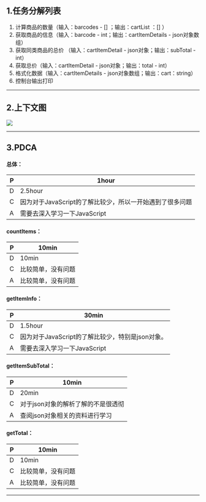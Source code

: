 ## 1.任务分解列表
1. 计算商品的数量（输入：barcodes - [] ；输出：cartList ：[] ）
2. 获取商品的信息（输入：barcode - int；输出：cartItemDetails - json对象数组）
3. 获取同类商品的总价 （输入：cartItemDetail - json对象；输出：subTotal - int）
4. 获取总价（输入：cartItemDetail - json对象；输出：total - int）
5. 格式化数据（输入：cartItemDetails - json对象数组；输出：cart：string）
6. 控制台输出打印
___
## 2.上下文图

![](https://s3.cn-north-1.amazonaws.com.cn/tws-upload/images/1595411729756-a504d3e6-ebcf-473f-ad3d-03cfe5d20f6f.jpg)
___
## 3.PDCA
#### 总体：
| P | 1hour  |
|  ----  | ----  |
| D | 2.5hour |
| C | 因为对于JavaScript的了解比较少，所以一开始遇到了很多问题 |
| A | 需要去深入学习一下JavaScript |

#### countItems：
| P | 10min  |
|  ----  | ----  |
| D | 10min |
| C | 比较简单，没有问题 |
| A | 比较简单，没有问题 |

#### getItemInfo：
| P | 30min  |
|  ----  | ----  |
| D | 1.5hour |
| C | 因为对于JavaScript的了解比较少，特别是json对象。 |
| A | 需要去深入学习一下JavaScript |

#### getItemSubTotal：
| P | 10min  |
|  ----  | ----  |
| D | 20min |
| C | 对于json对象的解析了解的不是很透彻 |
| A | 查阅json对象相关的资料进行学习 |

#### getTotal：
| P | 10min  |
|  ----  | ----  |
| D | 10min |
| C | 比较简单，没有问题 |
| A | 比较简单，没有问题 |
___



